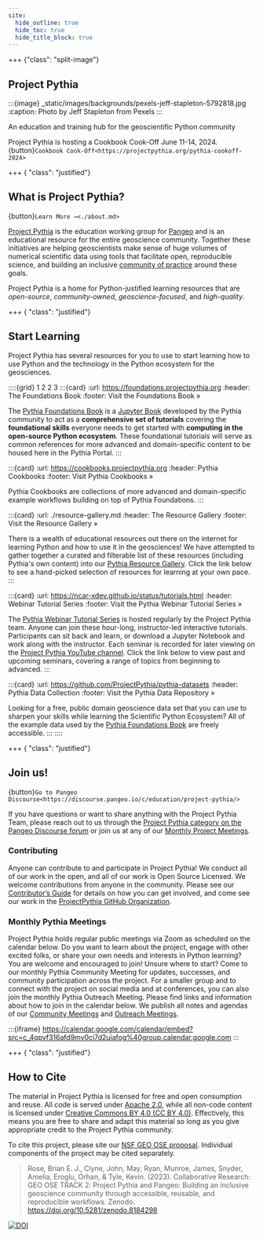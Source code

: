 ```yaml
---
site:
  hide_outline: true
  hide_toc: true
  hide_title_block: true
---
```


+++ {"class": "split-image"}

## Project Pythia

:::{image} _static/images/backgrounds/pexels-jeff-stapleton-5792818.jpg
:caption: Photo by Jeff Stapleton from Pexels
:::

An education and training hub for the geoscientific Python community

Project Pythia is hosting a Cookbook Cook-Off June 11-14, 2024. {button}`Cookbook Cook-Off<https://projectpythia.org/pythia-cookoff-2024>`

+++ { "class": "justified"}

## What is Project Pythia?

{button}`Learn More →<./about.md>`

[Project Pythia](./about.md) is the education working group for [Pangeo](https://pangeo.io)
and is an educational resource for the entire geoscience community.
Together these initiatives are helping geoscientists make sense of huge volumes of
numerical scientific data using tools that facilitate open, reproducible science,
and building an inclusive [community of practice](https://en.wikipedia.org/wiki/Community_of_practice)
around these goals.

Project Pythia is a home for Python-justified learning resources that are _open-source_,
_community-owned_, _geoscience-focused_, and _high-quality_.

+++ { "class": "justified"}

## Start Learning

Project Pythia has several resources for you to use to start learning how to use Python
and the technology in the Python ecosystem for the geosciences.

::::{grid} 1 2 2 3
:::{card}
:url: https://foundations.projectpythia.org
:header: The Foundations Book
:footer: Visit the Foundations Book »

The [Pythia Foundations Book](https://foundations.projectpythia.org) is a
[Jupyter Book](https://jupyterbook.org/) developed by the Pythia community to
act as a **comprehensive set of tutorials** covering the **foundational skills**
everyone needs to get started with **computing in the open-source Python ecosystem**.
These foundational tutorials will serve as common references for more advanced and
domain-specific content to be housed here in the Pythia Portal.
:::

:::{card}
:url: https://cookbooks.projectpythia.org
:header: Pythia Cookbooks
:footer: Visit Pythia Cookbooks »

Pythia Cookbooks are collections of more advanced and domain-specific example workflows building on top of Pythia Foundations.
:::

:::{card}
:url: ./resource-gallery.md
:header: The Resource Gallery
:footer: Visit the Resource Gallery »

There is a wealth of educational resources out there on the internet for learning
Python and how to use it in the geosciences! We have attempted to gather together
a curated and filterable list of these resources (including Pythia's own content)
into our [Pythia Resource Gallery](/resource-gallery).
Click the link below to see a hand-picked selection of resources for learning at
your own pace.
:::

:::{card}
:url: https://ncar-xdev.github.io/status/tutorials.html
:header: Webinar Tutorial Series
:footer: Visit the Pythia Webinar Tutorial Series »

The [Pythia Webinar Tutorial Series](https://ncar-xdev.github.io/status/tutorials.html) is hosted regularly by the Project Pythia team. Anyone can join
these hour-long, instructor-led interactive tutorials. Participants can
sit back and learn, or download a Jupyter Notebook and work along with
the instructor. Each seminar is recorded for later viewing on the
[Project Pythia YouTube channel](https://www.youtube.com/channel/UCoZPBqJal5uKpO8ZiwzavCw).
Click the link below to view past and upcoming seminars, covering a range of
topics from beginning to advanced.
:::

:::{card}
:url: https://github.com/ProjectPythia/pythia-datasets
:header: Pythia Data Collection
:footer: Visit the Pythia Data Repository »

Looking for a free, public domain geoscience data set that you can use to
sharpen your skills while learning the Scientific Python Ecosystem? All of
the example data used by the [Pythia Foundations Book](https://foundations.projectpythia.org) are freely accessible.
:::
::::

+++ { "class": "justified"}

## Join us!

{button}`Go to Pangeo Discourse<https://discourse.pangeo.io/c/education/project-pythia/>`

If you have questions or want to share anything with the Project
Pythia Team, please reach out to us through the [Project Pythia
category on the Pangeo Discourse forum](https://discourse.pangeo.io/c/education/project-pythia/)
or join us at any of our [Monthly Project Meetings](#monthly-pythia-meetings).

### Contributing

Anyone can contribute to and participate in Project Pythia!
We conduct all of our work in the open, and all of our work is Open Source Licensed.
We welcome contributions from anyone in the community.
Please see our [Contributor’s Guide](/contributing)
for details on how you can get involved, and come see our work in the
[ProjectPythia GitHub Organization](https://github.com/ProjectPythia).

### Monthly Pythia Meetings

Project Pythia holds regular public meetings via Zoom as scheduled on the calendar below.
Do you want to learn about the project, engage with other excited folks, or share your own needs and interests in Python learning?
You are welcome and encouraged to join! Unsure where to start?
Come to our monthly Pythia Community Meeting for updates, successes, and community participation across the project.
For a smaller group and to connect with the project on social media and at conferences, you can also join the monthly Pythia Outreach Meeting.
Please find links and information about how to join in the calendar below.
We publish all notes and agendas of our
[Community Meetings](https://docs.google.com/document/d/e/2PACX-1vQWQrgHs_G5XyNH5GTFYydH_woUZcyZibdxPUWLpqFUYs20WM93kdx5onwOaizC_3-tfnbreMNQbYAp/pub)
and [Outreach Meetings](https://docs.google.com/document/d/e/2PACX-1vQBAt5B24wig2eh-hxHzgJiXjKCpSeGKsw3PFizZjwH7ka71dagipKwCwQvmE-obmSOfR4Psj2lgbvU/pub).

:::{iframe} https://calendar.google.com/calendar/embed?src=c_4qpvf316afd9mv0ci7d2uiafog%40group.calendar.google.com
:::

+++ { "class": "justified"}

## How to Cite

The material in Project Pythia is licensed for free and open consumption and reuse. All code is served under [Apache 2.0](https://www.apache.org/licenses/LICENSE-2.0), while all non-code content is licensed under [Creative Commons BY 4.0 (CC BY 4.0)](https://creativecommons.org/licenses/by/4.0/). Effectively, this means you are free to share and adapt this material so long as you give appropriate credit to the Project Pythia community.

To cite this project, please site our [NSF GEO OSE proposal](https://zenodo.org/record/8184298). Individual components of the project may be cited separately.

> Rose, Brian E. J., Clyne, John, May, Ryan, Munroe, James, Snyder, Amelia, Eroglu, Orhan, & Tyle, Kevin. (2023). Collaborative Research: GEO OSE TRACK 2: Project Pythia and Pangeo: Building an inclusive geoscience community through accessible, reusable, and reproducible workflows. Zenodo. https://doi.org/10.5281/zenodo.8184298

[![DOI](https://zenodo.org/badge/DOI/10.5281/zenodo.8184298.svg)](https://doi.org/10.5281/zenodo.8184298)
